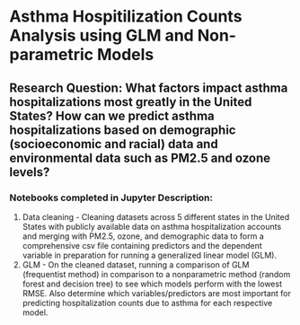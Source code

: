 # Asthma Hospitilization Counts Analysis using GLM and Non-parametric Models

## Research Question: What factors impact asthma hospitalizations most greatly in the United States? How can we predict asthma hospitalizations based on demographic (socioeconomic and racial) data and environmental data such as PM2.5 and ozone levels?

### Notebooks completed in Jupyter Description: 

1) Data cleaning - Cleaning datasets across 5 different states in the United States with publicly available data on asthma hospitalization accounts and merging with PM2.5, ozone, and demographic data to form a comprehensive csv file containing predictors and the dependent variable in preparation for running a generalized linear model (GLM). 
2) GLM - On the cleaned dataset, running a comparison of GLM (frequentist method) in comparison to a nonparametric method (random forest and decision tree) to see which models perform with the lowest RMSE. Also determine which variables/predictors are most important for predicting hospitalization counts due to asthma for each respective model.
